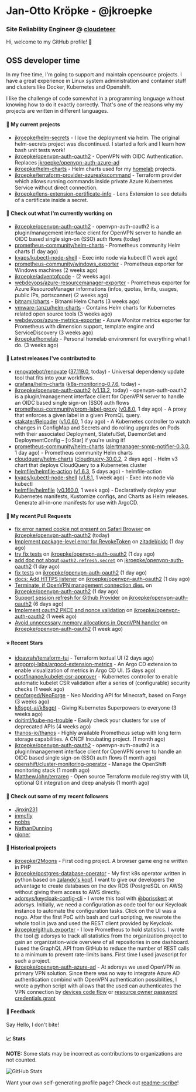 # Jan-Otto Kröpke - @jkroepke
### Site Reliability Engineer @ [cloudeteer](https://cloudeteer.de/)

Hi, welcome to my GitHub profile! 👋

## OSS developer time
In my free time, I'm going to support and maintain opensource projects. I have a great experience in Linux system administration and container stuff and clusters like Docker, Kubernetes and Openshift.

I like the challenge of code somewhat in a programming language without knowing how to do it exactly correctly. That's one of the reasons why my projects are written in different languages.

#### 🌱 My current projects
- [jkroepke/helm-secrets](https://github.com/jkroepke/helm-secrets) - I love the deployment via helm. The original helm-secrets project was discontinued. I started a fork and I learn how bash unit tests work!
- [jkroepke/openvpn-auth-oauth2](https://github.com/jkroepke/openvpn-auth-oauth2) - OpenVPN with OIDC Authentication. Replaces  [jkroepke/openvpn-auth-azure-ad](https://github.com/jkroepke/openvpn-auth-azure-ad) 
- [jkroepke/helm-charts](https://github.com/jkroepke/helm-charts) - Helm charts used for my [homelab](https://github.com/jkroepke/homelab) projects.
- [jkroepke/terraform-provider-azureakscommand](https://github.com/jkroepke/terraform-provider-azureakscommand) - Terraform provider which allows running commands inside private Azure Kubernetes Service without direct connection.
- [jkroepke/lens-extension-certificate-info](https://github.com/jkroepke/lens-extension-certificate-info) - Lens Extension to see details of a certificate inside a secret.

#### 👷 Check out what I'm currently working on

- [jkroepke/openvpn-auth-oauth2](https://github.com/jkroepke/openvpn-auth-oauth2) - openvpn-auth-oauth2 is a plugin/management interface client for OpenVPN server to handle an OIDC based single sign-on (SSO) auth flows (today)
- [prometheus-community/helm-charts](https://github.com/prometheus-community/helm-charts) - Prometheus community Helm charts (1 day ago)
- [kvaps/kubectl-node-shell](https://github.com/kvaps/kubectl-node-shell) - Exec into node via kubectl (1 week ago)
- [prometheus-community/windows_exporter](https://github.com/prometheus-community/windows_exporter) - Prometheus exporter for Windows machines (2 weeks ago)
- [jkroepke/adventofcode](https://github.com/jkroepke/adventofcode) -  (2 weeks ago)
- [webdevops/azure-resourcemanager-exporter](https://github.com/webdevops/azure-resourcemanager-exporter) - Prometheus exporter for Azure ResourceManager informations (infos, quotas, limits, usages, public IPs, portscanner) (2 weeks ago)
- [bitnami/charts](https://github.com/bitnami/charts) - Bitnami Helm Charts (3 weeks ago)
- [vmware-tanzu/helm-charts](https://github.com/vmware-tanzu/helm-charts) - Contains Helm charts for Kubernetes related open source tools (3 weeks ago)
- [webdevops/azure-metrics-exporter](https://github.com/webdevops/azure-metrics-exporter) - Azure Monitor metrics exporter for Prometheus with dimension support, template engine and ServiceDiscovery (3 weeks ago)
- [jkroepke/homelab](https://github.com/jkroepke/homelab) - Personal homelab environment for everything what I do. (3 weeks ago)

#### 🔭 Latest releases I've contributed to

- [renovatebot/renovate](https://github.com/renovatebot/renovate) ([37.119.0](https://github.com/renovatebot/renovate/releases/tag/37.119.0), today) - Universal dependency update tool that fits into your workflows.
- [grafana/helm-charts](https://github.com/grafana/helm-charts) ([k8s-monitoring-0.7.6](https://github.com/grafana/helm-charts/releases/tag/k8s-monitoring-0.7.6), today) - 
- [jkroepke/openvpn-auth-oauth2](https://github.com/jkroepke/openvpn-auth-oauth2) ([v1.13.2](https://github.com/jkroepke/openvpn-auth-oauth2/releases/tag/v1.13.2), today) - openvpn-auth-oauth2 is a plugin/management interface client for OpenVPN server to handle an OIDC based single sign-on (SSO) auth flows
- [prometheus-community/prom-label-proxy](https://github.com/prometheus-community/prom-label-proxy) ([v0.8.0](https://github.com/prometheus-community/prom-label-proxy/releases/tag/v0.8.0), 1 day ago) - A proxy that enforces a given label in a given PromQL query.
- [stakater/Reloader](https://github.com/stakater/Reloader) ([v1.0.60](https://github.com/stakater/Reloader/releases/tag/v1.0.60), 1 day ago) - A Kubernetes controller to watch changes in ConfigMap and Secrets and do rolling upgrades on Pods with their associated Deployment, StatefulSet, DaemonSet and DeploymentConfig – [✩Star] if you&#39;re using it!
- [prometheus-community/helm-charts](https://github.com/prometheus-community/helm-charts) ([alertmanager-snmp-notifier-0.3.0](https://github.com/prometheus-community/helm-charts/releases/tag/alertmanager-snmp-notifier-0.3.0), 1 day ago) - Prometheus community Helm charts
- [cloudquery/helm-charts](https://github.com/cloudquery/helm-charts) ([cloudquery-30.0.2](https://github.com/cloudquery/helm-charts/releases/tag/cloudquery-30.0.2), 2 days ago) - Helm v3 chart that deploys CloudQuery to a Kubernetes cluster
- [helmfile/helmfile-action](https://github.com/helmfile/helmfile-action) ([v1.6.3](https://github.com/helmfile/helmfile-action/releases/tag/v1.6.3), 5 days ago) - helmfile-action
- [kvaps/kubectl-node-shell](https://github.com/kvaps/kubectl-node-shell) ([v1.8.1](https://github.com/kvaps/kubectl-node-shell/releases/tag/v1.8.1), 1 week ago) - Exec into node via kubectl
- [helmfile/helmfile](https://github.com/helmfile/helmfile) ([v0.160.0](https://github.com/helmfile/helmfile/releases/tag/v0.160.0), 1 week ago) - Declaratively deploy your Kubernetes manifests, Kustomize configs, and Charts as Helm releases. Generate all-in-one manifests for use with ArgoCD.

#### 🔨 My recent Pull Requests

- [fix error named cookie not present on Safari Browser](https://github.com/jkroepke/openvpn-auth-oauth2/pull/110) on [jkroepke/openvpn-auth-oauth2](https://github.com/jkroepke/openvpn-auth-oauth2) (today)
- [Implement package-level error for RevokeToken](https://github.com/zitadel/oidc/pull/508) on [zitadel/oidc](https://github.com/zitadel/oidc) (1 day ago)
- [try fix tests](https://github.com/jkroepke/openvpn-auth-oauth2/pull/109) on [jkroepke/openvpn-auth-oauth2](https://github.com/jkroepke/openvpn-auth-oauth2) (1 day ago)
- [add doc not about `oauth2.refresh.secret`](https://github.com/jkroepke/openvpn-auth-oauth2/pull/108) on [jkroepke/openvpn-auth-oauth2](https://github.com/jkroepke/openvpn-auth-oauth2) (1 day ago)
- [fix tests](https://github.com/jkroepke/openvpn-auth-oauth2/pull/106) on [jkroepke/openvpn-auth-oauth2](https://github.com/jkroepke/openvpn-auth-oauth2) (1 day ago)
- [docs: Add HTTPS listener](https://github.com/jkroepke/openvpn-auth-oauth2/pull/105) on [jkroepke/openvpn-auth-oauth2](https://github.com/jkroepke/openvpn-auth-oauth2) (1 day ago)
- [Terminate, if OpenVPN management connection dies.](https://github.com/jkroepke/openvpn-auth-oauth2/pull/104) on [jkroepke/openvpn-auth-oauth2](https://github.com/jkroepke/openvpn-auth-oauth2) (1 day ago)
- [Support session refresh for Github Provider](https://github.com/jkroepke/openvpn-auth-oauth2/pull/101) on [jkroepke/openvpn-auth-oauth2](https://github.com/jkroepke/openvpn-auth-oauth2) (6 days ago)
- [Implement oauth2 PKCE and nonce validation](https://github.com/jkroepke/openvpn-auth-oauth2/pull/99) on [jkroepke/openvpn-auth-oauth2](https://github.com/jkroepke/openvpn-auth-oauth2) (1 week ago)
- [Avoid unnecessary memory allocations in OpenVPN handler](https://github.com/jkroepke/openvpn-auth-oauth2/pull/98) on [jkroepke/openvpn-auth-oauth2](https://github.com/jkroepke/openvpn-auth-oauth2) (1 week ago)

#### ⭐ Recent Stars

- [idoavrah/terraform-tui](https://github.com/idoavrah/terraform-tui) - Terraform textual UI (2 days ago)
- [argoproj-labs/argocd-extension-metrics](https://github.com/argoproj-labs/argocd-extension-metrics) - An Argo CD extension to enable visualization of metrics in Argo CD UI. (5 days ago)
- [postfinance/kubelet-csr-approver](https://github.com/postfinance/kubelet-csr-approver) - Kubernetes controller to enable automatic kubelet CSR validation after a series of (configurable) security checks (1 week ago)
- [neoforged/NeoForge](https://github.com/neoforged/NeoForge) - Neo Modding API for Minecraft, based on Forge (3 weeks ago)
- [k8sgpt-ai/k8sgpt](https://github.com/k8sgpt-ai/k8sgpt) - Giving Kubernetes Superpowers to everyone (3 weeks ago)
- [doitintl/kube-no-trouble](https://github.com/doitintl/kube-no-trouble) - Easily check your clusters for use of deprecated APIs (4 weeks ago)
- [thanos-io/thanos](https://github.com/thanos-io/thanos) - Highly available Prometheus setup with long term storage capabilities. A CNCF Incubating project. (1 month ago)
- [jkroepke/openvpn-auth-oauth2](https://github.com/jkroepke/openvpn-auth-oauth2) - openvpn-auth-oauth2 is a plugin/management interface client for OpenVPN server to handle an OIDC based single sign-on (SSO) auth flows (1 month ago)
- [openshift/cluster-monitoring-operator](https://github.com/openshift/cluster-monitoring-operator) - Manage the OpenShift monitoring stack (1 month ago)
- [MatthewJohn/terrareg](https://github.com/MatthewJohn/terrareg) - Open source Terraform module registry with UI, optional Git integration and deep analysis (1 month ago)

#### 👯 Check out some of my recent followers

- [Jinxin231](https://github.com/Jinxin231)
- [jnmcfly](https://github.com/jnmcfly)
- [nobbs](https://github.com/nobbs)
- [NathanDunning](https://github.com/NathanDunning)
- [qjoner](https://github.com/qjoner)

#### 📜 Historical projects
- [jkroepke/2Moons](https://github.com/jkroepke/2Moons) - First coding project. A browser game engine written in PHP
- [jkroepke/postgres-database-operator](https://github.com/jkroepke/postgres-database-operator) - My first k8s operator written in python based on [zalando's kopf](https://github.com/zalando-incubator/kopf). I want to give our developers the advantage to create databases on the dev RDS (PostgreSQL on AWS) without giving them access to AWS directly.
- [adorsys/keycloak-config-cli](https://github.com/adorsys/keycloak-config-cli) - I wrote this tool with [@borisskert](https://github.com/borisskert) at adorsys. Initially, we need a configuration as code tool for our Keycloak instance to automate the configuration tasks. Click on the UI was a nogo. After the first PoC with bash and curl scripting, we rewrote the whole tool in java and used the REST client provided by Keycloak.
- [jkroepke/github_exporter](https://github.com/jkroepke/github_exporter) - I love Prometheus to hold statistics. I wrote the tool @ adorsys to track all statistics from the organization project to gain an organization-wide overview of all repositories in one dashboard. I used the GraphQL API from GitHub to reduce the number of REST calls to a minimum to prevent rate-limits bans. First time I used javascript for such a project.
- [jkroepke/openvpn-auth-azure-ad](https://github.com/jkroepke/openvpn-auth-azure-ad) - At adorsys we used OpenVPN as primary VPN solution. Since there was no way to integrate Azure AD authentication combind with OpenVPN authentication possiblities, I wrote a python script with allows that the used can authenticates the VPN connection by [devices code flow](https://docs.microsoft.com/en-us/azure/active-directory/develop/v2-oauth2-device-code) or [resource owner password credentials grant](https://docs.microsoft.com/en-us/azure/active-directory/develop/v2-oauth-ropc)

#### 💬 Feedback

Say Hello, I don't bite!

#### 📈 Stats

**NOTE:** Some stats may be incorrect as contributions to organizations
are not counted.

![GitHub Stats](https://github-readme-stats.vercel.app/api?username=jkroepke&count_private=false&theme=tokyonight&show_icons=true)

Want your own self-generating profile page? Check out [readme-scribe](https://github.com/muesli/readme-scribe)!
